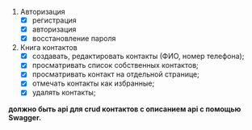 1. Авторизация
    - [x] регистрация
    - [x] авторизация
    - [x] восстановление пароля
    
2. Книга контактов
    -[x] создавать, редактировать контакты (ФИО, номер телефона);
    -[x] просматривать список собственных контактов;
    -[x] просматривать контакт на отдельной странице;
    -[x] отмечать контакты как избранные;
    -[x] удалять контакты; 
 
**должно быть api для crud контактов с описанием api с помощью Swagger.** 
